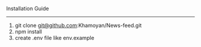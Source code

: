 Installation Guide
********************************************
1) git clone git@github.com:Khamoyan/News-feed.git
2) npm install
3) create .env file like env.example 